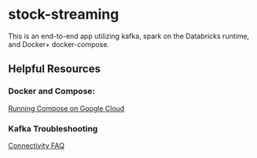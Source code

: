 # stock-streaming

This is an end-to-end app utilizing kafka, spark on the Databricks runtime, and Docker+ docker-compose.

## Helpful Resources

### Docker and Compose:
[Running Compose on Google Cloud](https://cloud.google.com/community/tutorials/docker-compose-on-container-optimized-os)

### Kafka Troubleshooting
[Connectivity FAQ](https://github.com/wurstmeister/kafka-docker/wiki/Connectivity)

